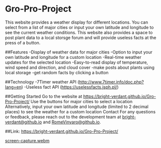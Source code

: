 # Gro-Pro-Project
This website provides a weather display for different locations. You can select from a list of major cities or input your own latitude and longitude to see the current weather conditions. This website also provides a space to post plant data to a local storsge forum and will provide useless facts at the press of a button.

##Features
-Display of weather data for major cities
-Option to input your own latitude and longitude for a custom location
-Real-time weather updates for the selected location
-Easy-to-read display of temperature, wind speed and direction, and cloud cover
-make posts about plants using local storage
-get random facts by clicking a button

##Technology
-7Timer weather API (http://www.7timer.info/doc.php?lang=en)
-Useless fact API (https://uselessfacts.jsph.pl/)



##Getting Started
Go to the website at https://bright-verdant.github.io/Gro-Pro-Project/
Use the buttons for major cities to select a location
Alternatively, input your own latitude and longitude (limited to 2 decimal places) to see the weather for a custom location
Contact
For any questions or feedback, please reach out to the development team at bright-verdant@github.io and RomeVinyaro@github.io.

##Link: https://bright-verdant.github.io/Gro-Pro-Project/


[screen-capture.webm](https://user-images.githubusercontent.com/120154216/217423480-a5099874-33c9-4371-8377-5e6bef68f0a3.webm)
